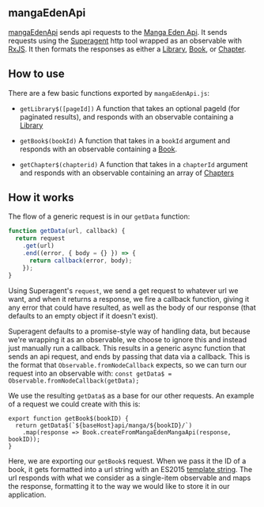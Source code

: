 mangaEdenApi
------------
[mangaEdenApi](./mangaEdenApi.js) sends api requests to the [Manga Eden Api](https://www.mangaeden.com/api). It sends requests using the [Superagent](https://github.com/visionmedia/superagent) http tool wrapped as an observable with [RxJS](https://github.com/Reactive-Extensions/RxJS). It then formats the responses as either a [Library](), [Book](), or [Chapter]().


## How to use
There are a few basic functions exported by `mangaEdenApi.js`:

- `getLibrary$([pageId])`
  A function that takes an optional pageId (for paginated results), and responds with an observable containing a [Library]()

- `getBook$(bookId)`
  A function that takes in a `bookId` argument and responds with an observable containing a [Book]().

- `getChapter$(chapterid)`
  A function that takes in a `chapterId` argument and responds with an observable containing an array of [Chapters]()

## How it works
The flow of a generic request is in our `getData` function:

```js
function getData(url, callback) {
  return request
    .get(url)
    .end((error, { body = {} }) => {
      return callback(error, body);
    });
}
```

Using Superagent's `request`, we send a get request to whatever url we want, and when it returns a response, we fire a callback function, giving it any error that could have resulted, as well as the body of our response (that defaults to an empty object if it doesn't exist).

Superagent defaults to a promise-style way of handling data, but because we're wrapping it as an observable, we choose to ignore this and instead just manually run a callback.  This results in a generic async function that sends an api request, and ends by passing that data via a callback.  This is the format that `Observable.fromNodeCallback` expects, so we can turn our request into an observable with:
`const getData$ = Observable.fromNodeCallback(getData);`

We use the resulting `getData$` as a base for our other requests.  An example of a request we could create with this is:

```
export function getBook$(bookID) {
  return getData$(`${baseHost}api/manga/${bookID}/`)
    .map(response => Book.createFromMangaEdenMangaApi(response, bookID));
}
```

Here, we are exporting our `getBook$` request.  When we pass it the ID of a book, it gets formatted into a url string with an ES2015 [template string](https://developers.google.com/web/updates/2015/01/ES6-Template-Strings?hl=en). The url responds with what we consider as a single-item observable and maps the response, formatting it to the way we would like to store it in our application.
